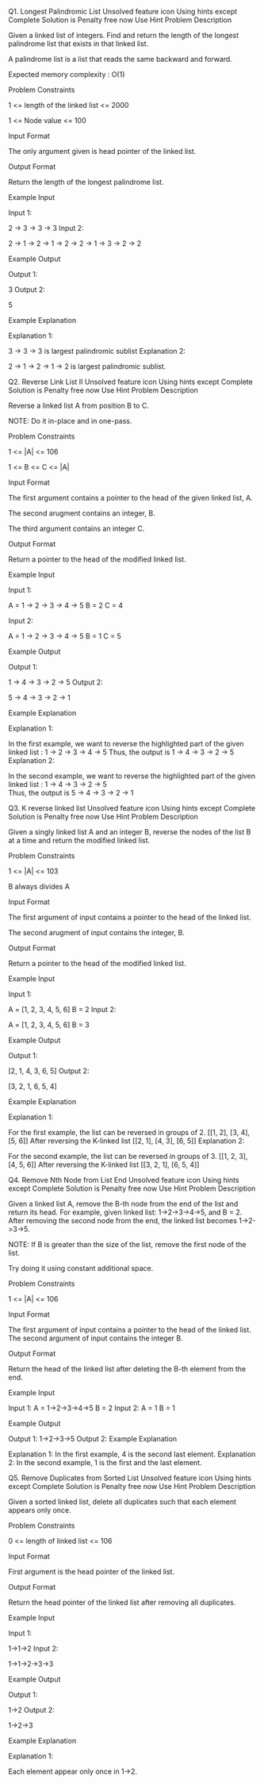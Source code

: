 Q1. Longest Palindromic List
Unsolved
feature icon
Using hints except Complete Solution is Penalty free now
Use Hint
Problem Description

Given a linked list of integers. Find and return the length of the longest palindrome list that exists in that linked list.

A palindrome list is a list that reads the same backward and forward.

Expected memory complexity : O(1)



Problem Constraints

1 <= length of the linked list <= 2000

1 <= Node value <= 100



Input Format

The only argument given is head pointer of the linked list.



Output Format

Return the length of the longest palindrome list.



Example Input

Input 1:

 2 -> 3 -> 3 -> 3
Input 2:

 2 -> 1 -> 2 -> 1 ->  2 -> 2 -> 1 -> 3 -> 2 -> 2


Example Output

Output 1:

 3
Output 2:

 5


Example Explanation

Explanation 1:

 3 -> 3 -> 3 is largest palindromic sublist
Explanation 2:

 2 -> 1 -> 2 -> 1 -> 2 is largest palindromic sublist.
 
 
Q2. Reverse Link List II
Unsolved
feature icon
Using hints except Complete Solution is Penalty free now
Use Hint
Problem Description

Reverse a linked list A from position B to C.

NOTE: Do it in-place and in one-pass.



Problem Constraints

1 <= |A| <= 106

1 <= B <= C <= |A|



Input Format

The first argument contains a pointer to the head of the given linked list, A.

The second arugment contains an integer, B.

The third argument contains an integer C.



Output Format

Return a pointer to the head of the modified linked list.



Example Input

Input 1:

 A = 1 -> 2 -> 3 -> 4 -> 5
 B = 2
 C = 4

Input 2:

 A = 1 -> 2 -> 3 -> 4 -> 5
 B = 1
 C = 5


Example Output

Output 1:

 1 -> 4 -> 3 -> 2 -> 5
Output 2:

 5 -> 4 -> 3 -> 2 -> 1


Example Explanation

Explanation 1:

 In the first example, we want to reverse the highlighted part of the given linked list : 1 -> 2 -> 3 -> 4 -> 5 
 Thus, the output is 1 -> 4 -> 3 -> 2 -> 5 
Explanation 2:

 In the second example, we want to reverse the highlighted part of the given linked list : 1 -> 4 -> 3 -> 2 -> 5  
 Thus, the output is 5 -> 4 -> 3 -> 2 -> 1 



 
Q3. K reverse linked list
Unsolved
feature icon
Using hints except Complete Solution is Penalty free now
Use Hint
Problem Description

Given a singly linked list A and an integer B, reverse the nodes of the list B at a time and return the modified linked list.



Problem Constraints

1 <= |A| <= 103

B always divides A



Input Format

The first argument of input contains a pointer to the head of the linked list.

The second arugment of input contains the integer, B.



Output Format

Return a pointer to the head of the modified linked list.



Example Input

Input 1:

 A = [1, 2, 3, 4, 5, 6]
 B = 2
Input 2:

 A = [1, 2, 3, 4, 5, 6]
 B = 3


Example Output

Output 1:

 [2, 1, 4, 3, 6, 5]
Output 2:

 [3, 2, 1, 6, 5, 4]


Example Explanation

Explanation 1:

 For the first example, the list can be reversed in groups of 2.
    [[1, 2], [3, 4], [5, 6]]
 After reversing the K-linked list
    [[2, 1], [4, 3], [6, 5]]
Explanation 2:

 For the second example, the list can be reversed in groups of 3.
    [[1, 2, 3], [4, 5, 6]]
 After reversing the K-linked list
    [[3, 2, 1], [6, 5, 4]] 


Q4. Remove Nth Node from List End
Unsolved
feature icon
Using hints except Complete Solution is Penalty free now
Use Hint
Problem Description

Given a linked list A, remove the B-th node from the end of the list and return its head.
For example, given linked list: 1->2->3->4->5, and B = 2.
After removing the second node from the end, the linked list becomes 1->2->3->5.

NOTE: If B is greater than the size of the list, remove the first node of the list.

Try doing it using constant additional space.



Problem Constraints

1 <= |A| <= 106


Input Format

The first argument of input contains a pointer to the head of the linked list. The second argument of input contains the integer B.


Output Format

Return the head of the linked list after deleting the B-th element from the end.


Example Input

Input 1:
A = 1->2->3->4->5
B = 2
Input 2:
A = 1
B = 1


Example Output

Output 1:
1->2->3->5
Output 2:
Example Explanation

Explanation 1:
In the first example, 4 is the second last element.
Explanation 2:
In the second example, 1 is the first and the last element.


Q5. Remove Duplicates from Sorted List
Unsolved
feature icon
Using hints except Complete Solution is Penalty free now
Use Hint
Problem Description

Given a sorted linked list, delete all duplicates such that each element appears only once.



Problem Constraints

0 <= length of linked list <= 106



Input Format

First argument is the head pointer of the linked list.



Output Format

Return the head pointer of the linked list after removing all duplicates.



Example Input

Input 1:

 1->1->2
Input 2:

 1->1->2->3->3


Example Output

Output 1:

 1->2
Output 2:

 1->2->3


Example Explanation

Explanation 1:

 Each element appear only once in 1->2.
